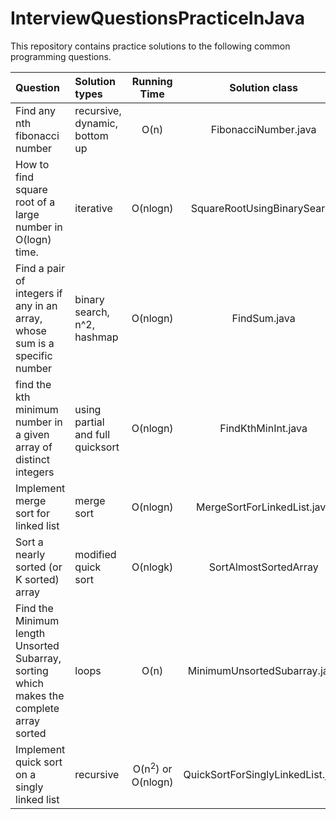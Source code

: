 # InterviewQuestionsPracticeInJava
This repository contains practice solutions to the following common programming questions.

| Question 					   |   Solution types   			  |Running Time  |		Solution class		  |
|:-----------------------------|:---------------------------------|:------------:|:--------------------------:|
|Find any nth fibonacci number |  recursive, dynamic, bottom up   |     O(n)     |     FibonacciNumber.java	  |
|How to find square root of a large number in O(logn) time. | iterative | O(nlogn) | SquareRootUsingBinarySearch |
|Find a pair of integers if any in an array, whose sum is a specific number|  binary search, n^2, hashmap	| O(nlogn) | 	FindSum.java |
|find the kth minimum number in a given array of distinct integers| using partial and full quicksort | O(nlogn) | FindKthMinInt.java |
|Implement merge sort for linked list | merge sort	| O(nlogn)	| MergeSortForLinkedList.java	|
| Sort a nearly sorted (or K sorted) array  | modified quick sort	| O(nlogk)	|	SortAlmostSortedArray	|
| Find the Minimum length Unsorted Subarray, sorting which makes the complete array sorted | loops | O(n) | MinimumUnsortedSubarray.java |
| Implement quick sort on a singly linked list | recursive | O(n<sup>2</sup>) or O(nlogn) | QuickSortForSinglyLinkedList.java | 